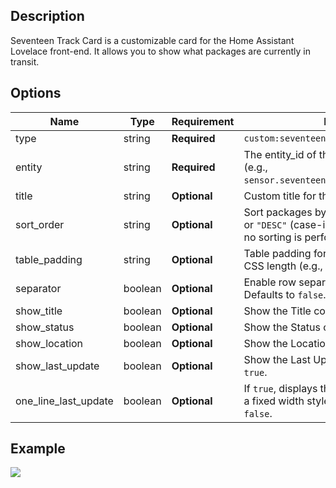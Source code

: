 ## Description

Seventeen Track Card is a customizable card for the Home Assistant Lovelace front-end. It allows you to show what packages are currently in transit.

## Options

| Name                 | Type    | Requirement | Description |
| -------------------- | ------- | ----------- | ----------- |
| type                 | string  | **Required** | `custom:seventeen-track-card` |
| entity               | string  | **Required** | The entity_id of the sensor you want to show (e.g., `sensor.seventeentrack_packages_in_transit`). |
| title                | string  | **Optional** | Custom title for the card. |
| sort_order           | string  | **Optional** | Sort packages by timestamp. Accepts `"ASC"` or `"DESC"` (case-insensitive). If not provided, no sorting is performed. |
| table_padding        | string  | **Optional** | Table padding for all sides. Provide a single CSS length (e.g., `"15px"`). Defaults to `"32px"`. |
| separator            | boolean | **Optional** | Enable row separators between packages. Defaults to `false`. |
| show_title           | boolean | **Optional** | Show the Title column. Defaults to `true`. |
| show_status          | boolean | **Optional** | Show the Status column. Defaults to `true`. |
| show_location        | boolean | **Optional** | Show the Location column. Defaults to `true`. |
| show_last_update     | boolean | **Optional** | Show the Last Update column. Defaults to `true`. |
| one_line_last_update | boolean | **Optional** | If `true`, displays the Last Update column with a fixed width style (i.e., one line). Defaults to `false`. |

## Example

![](https://github.com/ping-localhost/seventeen-track-card/blob/master/example.png?raw=true)
